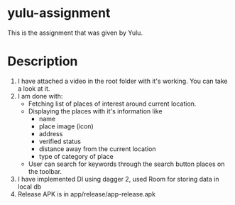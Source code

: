 # yulu-assignment
This is the assignment that was given by Yulu.

# Description
1. I have attached a video in the root folder with it's working. You can take a look at it.
2. I am done with:
   - Fetching list of places of interest around current location.
   - Displaying the places with it's information like
        - name
        - place image (icon)
        - address
        - verified status
        - distance away from the current location
        - type of category of place
   - User can search for keywords through the search button places on the toolbar. 
3. I have implemented DI using dagger 2, used Room for storing data in local db
4. Release APK is in app/release/app-release.apk
